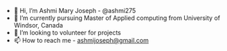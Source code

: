 - 👋 Hi, I’m Ashmi Mary Joseph - @ashmi275 
- 🌱 I’m currently pursuing Master of Applied computing from University of Windsor, Canada
- 💞️ I’m looking to volunteer for projects
- 📫 How to reach me  - ashmijoseph@gmail.com

<!---
ashmi275/ashmi275 is a ✨ special ✨ repository because its `README.md` (this file) appears on your GitHub profile.
You can click the Preview link to take a look at your changes.
--->
